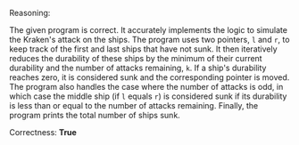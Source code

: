 Reasoning: 

The given program is correct. It accurately implements the logic to simulate the Kraken's attack on the ships. The program uses two pointers, `l` and `r`, to keep track of the first and last ships that have not sunk. It then iteratively reduces the durability of these ships by the minimum of their current durability and the number of attacks remaining, `k`. If a ship's durability reaches zero, it is considered sunk and the corresponding pointer is moved. The program also handles the case where the number of attacks is odd, in which case the middle ship (if `l` equals `r`) is considered sunk if its durability is less than or equal to the number of attacks remaining. Finally, the program prints the total number of ships sunk.

Correctness: **True**